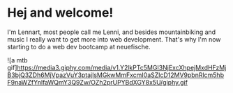 # Hej and welcome!

I'm Lennart, most people call me Lenni, and besides mountainbiking and music I really want to get more into web development. That's why I'm now starting to do a web dev bootcamp at neuefische.

![a mtb gif]https://media3.giphy.com/media/v1.Y2lkPTc5MGI3NjExcXhpejMxdHFzMjB3bjQ3ZDh6MjVpazVuY3ptajlsMGkwMmFxcmI0aSZlcD12MV9pbnRlcm5hbF9naWZfYnlfaWQmY3Q9Zw/OZh2prUPYBdXGY8x5U/giphy.gif
